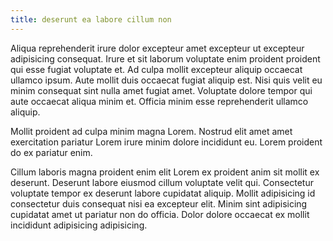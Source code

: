 ```yaml
---
title: deserunt ea labore cillum non
---
```


Aliqua reprehenderit irure dolor excepteur amet excepteur ut excepteur adipisicing consequat. Irure et sit laborum voluptate enim proident proident qui esse fugiat voluptate et. Ad culpa mollit excepteur aliquip occaecat ullamco ipsum. Aute mollit duis occaecat fugiat aliquip est. Nisi quis velit eu minim consequat sint nulla amet fugiat amet. Voluptate dolore tempor qui aute occaecat aliqua minim et. Officia minim esse reprehenderit ullamco aliquip.

Mollit proident ad culpa minim magna Lorem. Nostrud elit amet amet exercitation pariatur Lorem irure minim dolore incididunt eu. Lorem proident do ex pariatur enim.

Cillum laboris magna proident enim elit Lorem ex proident anim sit mollit ex deserunt. Deserunt labore eiusmod cillum voluptate velit qui. Consectetur voluptate tempor ex deserunt labore cupidatat aliquip. Mollit adipisicing id consectetur duis consequat nisi ea excepteur elit. Minim sint adipisicing cupidatat amet ut pariatur non do officia. Dolor dolore occaecat ex mollit incididunt adipisicing adipisicing.